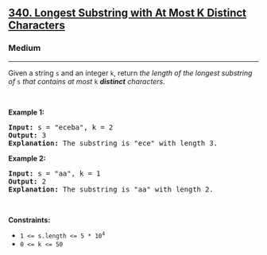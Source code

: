 <h2><a href="https://leetcode.com/problems/longest-substring-with-at-most-k-distinct-characters/">340. Longest Substring with At Most K Distinct Characters</a></h2><h3>Medium</h3><hr><div><p>Given a string <code>s</code> and an integer <code>k</code>, return <em>the length of the longest substring of</em> <code>s</code> <em>that contains at most</em> <code>k</code> <em><strong>distinct</strong> characters</em>.</p>

<p>&nbsp;</p>
<p><strong>Example 1:</strong></p>

<pre><strong>Input:</strong> s = "eceba", k = 2
<strong>Output:</strong> 3
<strong>Explanation:</strong> The substring is "ece" with length 3.</pre>

<p><strong>Example 2:</strong></p>

<pre><strong>Input:</strong> s = "aa", k = 1
<strong>Output:</strong> 2
<strong>Explanation:</strong> The substring is "aa" with length 2.
</pre>

<p>&nbsp;</p>
<p><strong>Constraints:</strong></p>

<ul>
	<li><code>1 &lt;= s.length &lt;= 5 * 10<sup>4</sup></code></li>
	<li><code>0 &lt;= k &lt;= 50</code></li>
</ul>
</div>